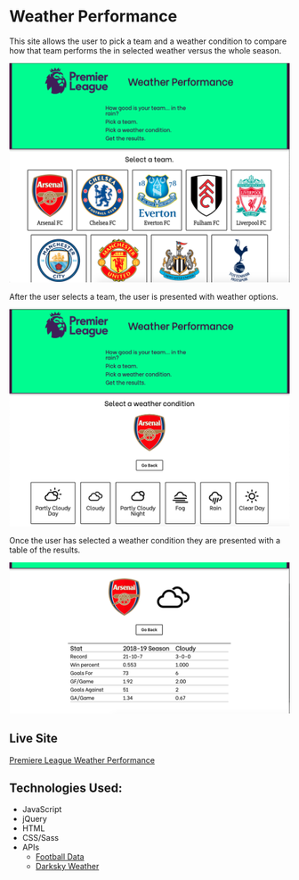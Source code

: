 # Weather Performance

This site allows the user to pick a team and a weather condition to compare how that team performs the in selected weather versus the whole season.

![Home screen shot](https://github.com/srbm/weather-performance/blob/master/images/WP-SS-home.png)

After the user selects a team, the user is presented with weather options.

![weather screen shot](https://github.com/srbm/weather-performance/blob/master/images/WP-SS-weather.png)

Once the user has selected a weather condition they are presented with a table of the results.

![results screen shot](https://github.com/srbm/weather-performance/blob/master/images/WP-SS-results.png)

## Live Site
[Premiere League Weather Performance](https://srbm.github.io/weather-performance)

## Technologies Used:

- JavaScript
- jQuery
- HTML
- CSS/Sass
- APIs
    - [Football Data](https://www.football-data.org/)
    - [Darksky Weather](https://darksky.net)
